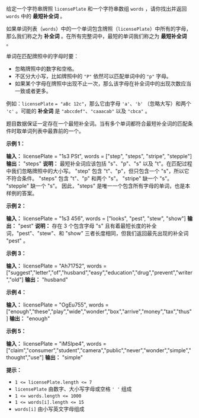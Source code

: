 给定一个字符串牌照 `licensePlate` 和一个字符串数组 `words` ，请你找出并返回 `words` 中的 **最短补全词** 。

如果单词列表（`words`）中的一个单词包含牌照（`licensePlate`）中所有的字母，那么我们称之为 **补全词** 。在所有完整词中，最短的单词我们称之为 **最短补全词** 。

单词在匹配牌照中的字母时要：

*   忽略牌照中的数字和空格。
*   不区分大小写，比如牌照中的 `"P"` 依然可以匹配单词中的 `"p"` 字母。
*   如果某个字母在牌照中出现不止一次，那么该字母在补全词中的出现次数应当一致或者更多。

例如：`licensePlate` `= "aBc 12c"`，那么它由字母 `'a'`、`'b'` （忽略大写）和两个 `'c'` 。可能的 **补全词** 是 `"abccdef"`、`"caaacab"` 以及 `"cbca"` 。

题目数据保证一定存在一个最短补全词。当有多个单词都符合最短补全词的匹配条件时取单词列表中最靠前的一个。

**示例 1：** 

**输入：** licensePlate = "1s3 PSt", words = \["step", "steps", "stripe", "stepple"\]
**输出：** "steps"
**说明：** 最短补全词应该包括 "s"、"p"、"s" 以及 "t"。在匹配过程中我们忽略牌照中的大小写。
"step" 包含 "t"、"p"，但只包含一个 "s"，所以它不符合条件。
"steps" 包含 "t"、"p" 和两个 "s"。
"stripe" 缺一个 "s"。
"stepple" 缺一个 "s"。
因此，"steps" 是唯一一个包含所有字母的单词，也是本样例的答案。

**示例 2：** 

**输入：** licensePlate = "1s3 456", words = \["looks", "pest", "stew", "show"\]
**输出：** "pest"
**说明：** 存在 3 个包含字母 "s" 且有着最短长度的补全词，"pest"、"stew"、和 "show" 三者长度相同，但我们返回最先出现的补全词 "pest" 。

**示例 3：** 

**输入：** licensePlate = "Ah71752", words = \["suggest","letter","of","husband","easy","education","drug","prevent","writer","old"\]
**输出：** "husband"

**示例 4：** 

**输入：** licensePlate = "OgEu755", words = \["enough","these","play","wide","wonder","box","arrive","money","tax","thus"\]
**输出：** "enough"

**示例 5：** 

**输入：** licensePlate = "iMSlpe4", words = \["claim","consumer","student","camera","public","never","wonder","simple","thought","use"\]
**输出：** "simple"

**提示：** 

*   `1 <= licensePlate.length <= 7`
*   `licensePlate` 由数字、大小写字母或空格 `' '` 组成
*   `1 <= words.length <= 1000`
*   `1 <= words[i].length <= 15`
*   `words[i]` 由小写英文字母组成